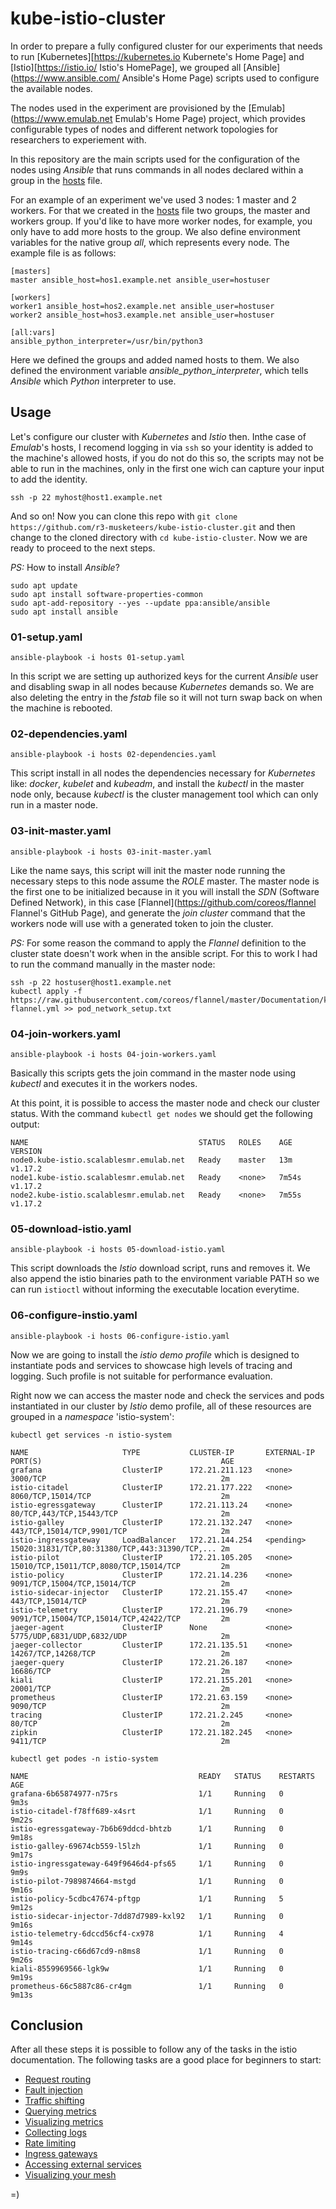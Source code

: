 # kube-istio-cluster

In order to prepare a fully configured cluster for our experiments that needs
to run [Kubernetes][https://kubernetes.io Kubernete's Home Page] and
[Istio][https://istio.io/ Istio's HomePage], we grouped all
[Ansible](https://www.ansible.com/ Ansible's Home Page) scripts used to
configure the available nodes.

The nodes used in the experiment are provisioned by the
[Emulab](https://www.emulab.net Emulab's Home Page) project, which provides
configurable types of nodes and different network topologies for researchers to
experiement with.

In this repository are the main scripts used for the configuration of the
nodes using _Ansible_ that runs commands in all nodes declared within a group in
the [hosts][h] file.

For an example of an experiment we've used 3 nodes: 1 master and 2 workers. For
that we created in the [hosts][h] file two groups, the master and workers group.
If you'd like to have more worker nodes, for example, you only have to add more
hosts to the group. We also define environment variables for the native group
_all_, which represents every node. The example file is as follows:

```
[masters]
master ansible_host=hos1.example.net ansible_user=hostuser

[workers]
worker1 ansible_host=hos2.example.net ansible_user=hostuser
worker2 ansible_host=hos3.example.net ansible_user=hostuser

[all:vars]
ansible_python_interpreter=/usr/bin/python3
```

Here we defined the groups and added named hosts to them. We also defined the
environment variable _ansible_python_interpreter_, which tells _Ansible_ which
_Python_ interpreter to use.

[h]: ./hosts

## Usage

Let's configure our cluster with _Kubernetes_ and _Istio_ then. Inthe case of
_Emulab_'s hosts, I recomend logging in via `ssh` so your identity is added to
the machine's allowed hosts, if you do not do this so, the scripts may not be
able to run in the machines, only in the first one wich can capture your input
to add the identity.

`ssh -p 22 myhost@host1.example.net`

And so on! Now you can clone this repo with
`git clone https://github.com/r3-musketeers/kube-istio-cluster.git` and then
change to the cloned directory with `cd kube-istio-cluster`. Now we are ready to
proceed to the next steps.

_PS:_ How to install _Ansible_?

```shell
sudo apt update
sudo apt install software-properties-common
sudo apt-add-repository --yes --update ppa:ansible/ansible
sudo apt install ansible
```

### 01-setup.yaml

`ansible-playbook -i hosts 01-setup.yaml`

In this script we are setting up authorized keys for the current _Ansible_ user
and disabling swap in all nodes because _Kubernetes_ demands so. We are also
deleting the entry in the _fstab_ file so it will not turn swap back on when the
machine is rebooted.

### 02-dependencies.yaml

`ansible-playbook -i hosts 02-dependencies.yaml`

This script install in all nodes the dependencies necessary for _Kubernetes_
like: _docker_, _kubelet_ and _kubeadm_, and install the _kubectl_ in the master
node only, because _kubectl_ is the cluster management tool which can only run
in a master node.

### 03-init-master.yaml

`ansible-playbook -i hosts 03-init-master.yaml`

Like the name says, this script will init the master node running the necessary
steps to this node assume the _ROLE_ master. The master node is the first one to
be initialized because in it you will install the _SDN_ (Software Defined Network),
in this case [Flannel](https://github.com/coreos/flannel Flannel's GitHub Page),
and generate the _join cluster_ command that the workers node will use with a
generated token to join the cluster.

_PS:_ For some reason the command to apply the _Flannel_ definition to the
cluster state doesn't work when in the ansible script. For this to work I had to
run the command manually in the master node:

```
ssh -p 22 hostuser@host1.example.net
kubectl apply -f https://raw.githubusercontent.com/coreos/flannel/master/Documentation/kube-flannel.yml >> pod_network_setup.txt
```

### 04-join-workers.yaml

`ansible-playbook -i hosts 04-join-workers.yaml`

Basically this scripts gets the join command in the master node using _kubectl_
and executes it in the workers nodes.

At this point, it is possible to access the master node and check our cluster
status. With the command `kubectl get nodes` we should get the following output:

```stdout
NAME                                      STATUS   ROLES    AGE     VERSION
node0.kube-istio.scalablesmr.emulab.net   Ready    master   13m     v1.17.2
node1.kube-istio.scalablesmr.emulab.net   Ready    <none>   7m54s   v1.17.2
node2.kube-istio.scalablesmr.emulab.net   Ready    <none>   7m55s   v1.17.2
```

### 05-download-istio.yaml

`ansible-playbook -i hosts 05-download-istio.yaml`

This script downloads the _Istio_ download script, runs and removes it. We also
append the istio binaries path to the environment variable PATH so we can run
`istioctl` without informing the executable location everytime.

### 06-configure-instio.yaml

`ansible-playbook -i hosts 06-configure-istio.yaml`

Now we are going to install the _istio demo profile_ which is designed to
instantiate pods and services to showcase high levels of tracing and logging.
Such profile is not suitable for performance evaluation.

Right now we can access the master node and check the services and pods
instantiated in our cluster by _Istio_ demo profile, all of these resources are
grouped in a _namespace_ 'istio-system':

`kubectl get services -n istio-system`

```stdout
NAME                     TYPE           CLUSTER-IP       EXTERNAL-IP     PORT(S)                                        AGE
grafana                  ClusterIP      172.21.211.123   <none>          3000/TCP                                       2m
istio-citadel            ClusterIP      172.21.177.222   <none>          8060/TCP,15014/TCP                             2m
istio-egressgateway      ClusterIP      172.21.113.24    <none>          80/TCP,443/TCP,15443/TCP                       2m
istio-galley             ClusterIP      172.21.132.247   <none>          443/TCP,15014/TCP,9901/TCP                     2m
istio-ingressgateway     LoadBalancer   172.21.144.254   <pending>       15020:31831/TCP,80:31380/TCP,443:31390/TCP,... 2m
istio-pilot              ClusterIP      172.21.105.205   <none>          15010/TCP,15011/TCP,8080/TCP,15014/TCP         2m
istio-policy             ClusterIP      172.21.14.236    <none>          9091/TCP,15004/TCP,15014/TCP                   2m
istio-sidecar-injector   ClusterIP      172.21.155.47    <none>          443/TCP,15014/TCP                              2m
istio-telemetry          ClusterIP      172.21.196.79    <none>          9091/TCP,15004/TCP,15014/TCP,42422/TCP         2m
jaeger-agent             ClusterIP      None             <none>          5775/UDP,6831/UDP,6832/UDP                     2m
jaeger-collector         ClusterIP      172.21.135.51    <none>          14267/TCP,14268/TCP                            2m
jaeger-query             ClusterIP      172.21.26.187    <none>          16686/TCP                                      2m
kiali                    ClusterIP      172.21.155.201   <none>          20001/TCP                                      2m
prometheus               ClusterIP      172.21.63.159    <none>          9090/TCP                                       2m
tracing                  ClusterIP      172.21.2.245     <none>          80/TCP                                         2m
zipkin                   ClusterIP      172.21.182.245   <none>          9411/TCP                                       2m
```

`kubectl get podes -n istio-system`

```stdout
NAME                                      READY   STATUS    RESTARTS   AGE
grafana-6b65874977-n75rs                  1/1     Running   0          9m3s
istio-citadel-f78ff689-x4srt              1/1     Running   0          9m22s
istio-egressgateway-7b6b69ddcd-bhtzb      1/1     Running   0          9m18s
istio-galley-69674cb559-l5lzh             1/1     Running   0          9m17s
istio-ingressgateway-649f9646d4-pfs65     1/1     Running   0          9m9s
istio-pilot-7989874664-mstgd              1/1     Running   0          9m16s
istio-policy-5cdbc47674-pftgp             1/1     Running   5          9m12s
istio-sidecar-injector-7dd87d7989-kxl92   1/1     Running   0          9m16s
istio-telemetry-6dccd56cf4-cx978          1/1     Running   4          9m14s
istio-tracing-c66d67cd9-n8ms8             1/1     Running   0          9m26s
kiali-8559969566-lgk9w                    1/1     Running   0          9m19s
prometheus-66c5887c86-cr4gm               1/1     Running   0          9m13s
```

## Conclusion

After all these steps it is possible to follow any of the tasks in the istio
documentation. The following tasks are a good place for beginners to start:

- [Request routing](https://istio.io/docs/tasks/traffic-management/request-routing/)
- [Fault injection](https://istio.io/docs/tasks/traffic-management/fault-injection/)
- [Traffic shifting](https://istio.io/docs/tasks/traffic-management/traffic-shifting/)
- [Querying metrics](https://istio.io/docs/tasks/observability/metrics/querying-metrics/)
- [Visualizing metrics](https://istio.io/docs/tasks/observability/metrics/using-istio-dashboard/)
- [Collecting logs](https://istio.io/docs/tasks/observability/logs/collecting-logs/)
- [Rate limiting](https://istio.io/docs/tasks/policy-enforcement/rate-limiting/)
- [Ingress gateways](https://istio.io/docs/tasks/traffic-management/ingress/ingress-control/)
- [Accessing external services](https://istio.io/docs/tasks/traffic-management/egress/egress-control/)
- [Visualizing your mesh](https://istio.io/docs/tasks/observability/kiali/)

=)
